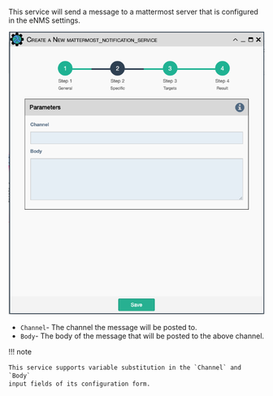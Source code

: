 This service will send a message to a mattermost server that is
configured in the eNMS settings.

![Mattermost Notification Service](../../_static/automation/service_types/mattermost_notification.png)

- `Channel`- The channel the message will be posted to.
- `Body`- The body of the message that will be posted to the above
  channel.

!!! note

    This service supports variable substitution in the `Channel` and `Body`
    input fields of its configuration form.

